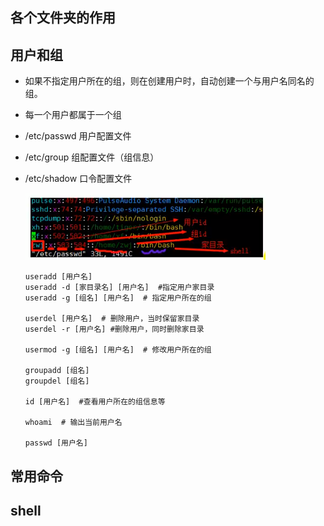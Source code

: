 ## 各个文件夹的作用







## 用户和组

- 如果不指定用户所在的组，则在创建用户时，自动创建一个与用户名同名的组。

- 每一个用户都属于一个组

- /etc/passwd  用户配置文件

- /etc/group    组配置文件（组信息）

- /etc/shadow      口令配置文件

  ![image-20201007154130193](.\pictures\用户和组.png)

  

  ```shell
  useradd [用户名]
  useradd -d [家目录名] [用户名]  #指定用户家目录
  useradd -g [组名] [用户名]  # 指定用户所在的组
  
  userdel [用户名]  # 删除用户，当时保留家目录
  userdel -r [用户名] #删除用户，同时删除家目录
  
  usermod -g [组名] [用户名]  # 修改用户所在的组
  
  groupadd [组名]
  groupdel [组名]
  
  id [用户名]  #查看用户所在的组信息等
  
  whoami  # 输出当前用户名
  
  passwd [用户名]
  ```

  

## 常用命令







## shell

